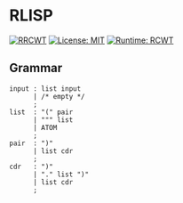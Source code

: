 # RLISP
[![RRCWT](https://github.com/sKyrBBit/RLISP/workflows/RLISP/badge.svg)](https://github.com/sKyrBBit/RLISP/actions)
[![License: MIT](https://img.shields.io/badge/License-MIT-blue.svg)](LICENSE)
[![Runtime: RCWT](https://img.shields.io/badge/Runtime-RCWT-blue.svg)](https://github.com/groupylang/RRCWT)
## Grammar
```
input : list input
      | /* empty */
      ;
list  : "(" pair
      | """ list
      | ATOM
      ;
pair  : ")"
      | list cdr
      ;
cdr   : ")"
      | "." list ")"
      | list cdr
      ;
```

